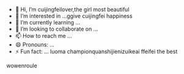 - 👋 Hi, I’m cuijingfeilover,the girl most beautiful
- 👀 I’m interested in ...ggive cuijingfei happiness
- 🌱 I’m currently learning ...
- 💞️ I’m looking to collaborate on ...
- 📫 How to reach me ...
- 😄 Pronouns: ...
- ⚡ Fun fact: ...
luoma championquanshijienizuikeai ffeifei the best
<!---iif i if i if
tottiunico6/tottiunico6 is a ✨ special ✨ repository because its `README.md` (this file) appears on your GitHub profile.you are everything
You can click the Preview link to take a look at your changes.I LOVE YOU
--->wowenroule

